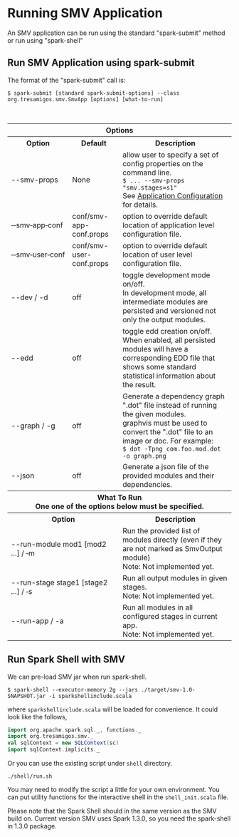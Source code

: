 # Running SMV Application

An SMV application can be run using the standard "spark-submit" method or run using "spark-shell"

## Run SMV Application using spark-submit

The format of the "spark-submit" call is:
```shell
$ spark-submit [standard spark-submit-options] --class org.tresamigos.smv.SmvApp [options] [what-to-run]
```

<br>
<table>

<tr>
<th colspan="3">Options</th>
</tr>

<tr>
<th>Option</th>
<th>Default</th>
<th>Description</th>
</tr>

<tr>
<td>--smv-props</td>
<td>None</td>
<td>allow user to specify a set of config properties on the command line.
<br>
<code>$ ... --smv-props "smv.stages=s1"</code>
<br>
See <a href="appConfig.md">Application Configuration</a> for details.
</td>
</tr>

<tr>
<td>&#8209;&#8209;smv&#8209;app&#8209;conf</td>
<td>conf/smv-app-conf.props</td>
<td>option to override default location of application level configuration file.</td>
</tr>

<tr>
<td>&#8209;&#8209;smv&#8209;user&#8209;conf</td>
<td>conf/smv-user-conf.props</td>
<td>option to override default location of user level configuration file.</td>
</tr>

<tr>
<td>--dev / -d</td>
<td>off</td>
<td>toggle development mode on/off.
<br>
In development mode, all intermediate modules are persisted and versioned not only the output modules.
</td>
</tr>

<tr>
<td>--edd</td>
<td>off</td>
<td>toggle edd creation on/off.
<br>
When enabled, all persisted modules will have a corresponding EDD file that shows some standard statistical information about the result.
</td>
</tr>

<tr>
<td>--graph / -g</td>
<td>off</td>
<td>Generate a dependency graph ".dot" file instead of running the given modules.<br>
graphvis must be used to convert the ".dot" file to an image or doc.  For example:<br>
<code>$ dot -Tpng com.foo.mod.dot -o graph.png</code>
</td>
</tr>

<tr>
<td>--json</td>
<td>off</td>
<td>Generate a json file of the provided modules and their dependencies.</td>
</tr>

<tr>
<th colspan="3">What To Run
<br>
One one of the options below must be specified.
</th>
</tr>

<tr>
<th colspan="2">Option</th>
<th>Description</th>
</tr>

<tr>
<td colspan="2">--run-module mod1 [mod2 ...] / &#8209;m</td>
<td>Run the provided list of modules directly (even if they are not marked as SmvOutput module)
<br>Note: Not implemented yet.
</td>
</tr>

<tr>
<td colspan="2">--run-stage stage1 [stage2 ...] / &#8209;s</td>
<td>Run all output modules in given stages.
<br>Note: Not implemented yet.
</td>
</tr>

<tr>
<td colspan="2">--run-app / -a</td>
<td>Run all modules in all configured stages in current app.
<br>Note: Not implemented yet.
</td>
</tr>

</table>

## Run Spark Shell with SMV

We can pre-load SMV jar when run spark-shell.

```shell
$ spark-shell --executor-memory 2g --jars ./target/smv-1.0-SNAPSHOT.jar -i sparkshellinclude.scala
```
where `sparkshellinclude.scala` will be loaded for convenience. It could look like the follows,

```scala
import org.apache.spark.sql._, functions._
import org.tresamigos.smv._
val sqlContext = new SQLContext(sc)
import sqlContext.implicits._
```

Or you can use the existing script under ```shell``` directory.
```shell
./shell/run.sh
```
You may need to modify the script a little for your own environment.
You can put utility functions for the interactive shell in the ```shell_init.scala``` file.

Please note that the Spark Shell should in the same version as the SMV build on. Current version
SMV uses Spark 1.3.0, so you need the spark-shell in 1.3.0 package.

